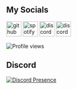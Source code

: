 ## My Socials
[<img src='https://cdn.jsdelivr.net/npm/simple-icons@3.0.1/icons/github.svg' alt='github' height='40'>](https://github.com/bkahnwald)  [<img src='https://cdn.jsdelivr.net/npm/simple-icons@3.0.1/icons/spotify.svg' alt='spotify' height='40'>](https://sptfy.com/bkahnwald)  [<img src='https://cdn.jsdelivr.net/npm/simple-icons@3.0.1/icons/discord.svg' alt='discord' height='40'>](https://discord.com/users/357881702066028554)  [<img src='https://cdn.jsdelivr.net/npm/simple-icons@3.0.1/icons/discord.svg' alt='discord' height='40'>](https://discord.com/invite/9K6zB6fUfN)  

![Profile views](https://gpvc.arturio.dev/bkahnwald)  

## Discord
[![Discord Presence](https://lanyard.cnrad.dev/api/357881702066028554?hideDiscrim=true)](https://discord.com/users/357881702066028554)
